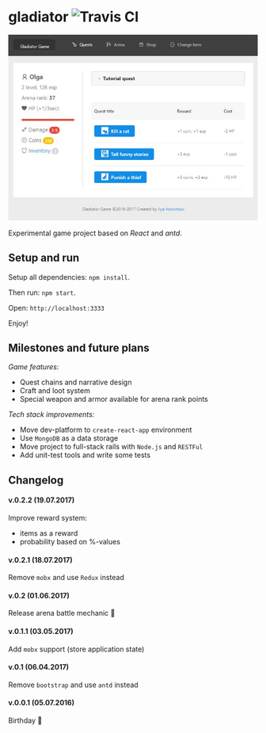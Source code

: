 # gladiator ![Travis CI](https://travis-ci.org/Dadidam/gladiator.svg?branch=master)

![Gladiator Demo](demo.jpg)

Experimental game project based on *React* and *antd*.

## Setup and run

Setup all dependencies: `npm install`.

Then run: `npm start`.

Open: `http://localhost:3333`

Enjoy!

## Milestones and future plans

*Game features:*

* Quest chains and narrative design
* Craft and loot system
* Special weapon and armor available for arena rank points

*Tech stack improvements:*

* Move dev-platform to `create-react-app` environment
* Use `MongoDB` as a data storage
* Move project to full-stack rails with `Node.js` and `RESTFul`
* Add unit-test tools and write some tests

## Changelog

#### v.0.2.2 (19.07.2017)

Improve reward system:

 * items as a reward
 * probability based on %-values

#### v.0.2.1 (18.07.2017)
 
 Remove `mobx` and use `Redux` instead

#### v.0.2 (01.06.2017)
 
 Release arena battle mechanic :hocho:

#### v.0.1.1 (03.05.2017)
 
 Add `mobx` support (store application state)

#### v.0.1 (06.04.2017)
 
 Remove `bootstrap` and use `antd` instead

#### v.0.0.1 (05.07.2016)
 
 Birthday :tada: